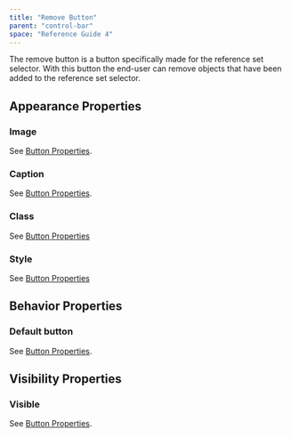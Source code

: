 ```yaml
---
title: "Remove Button"
parent: "control-bar"
space: "Reference Guide 4"
---
```

The remove button is a button specifically made for the reference set selector. With this button the end-user can remove objects that have been added to the reference set selector.

## Appearance Properties

### Image

See [Button Properties](button-properties).

### Caption

See [Button Properties](button-properties).

### Class

See [Button Properties](button-properties)

### Style

See [Button Properties](button-properties)

## Behavior Properties

### Default button

See [Button Properties](button-properties).

## Visibility Properties

### Visible

See [Button Properties](button-properties).
